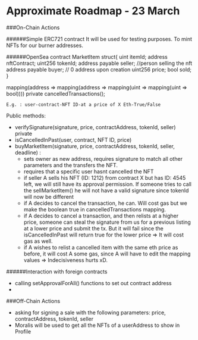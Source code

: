 # Approximate Roadmap - 23 March 


###On-Chain Actions

######Simple ERC721 contract
It will be used for testing purposes. To mint NFTs for our burner addresses.


######OpenSea contract
MarketItem struct{
	uint itemId;
	address nftContract;
	uint256 tokenId;
	address payable seller; //person selling the nft
	address payable buyer; // 0 address upon creation
	uint256 price;
	bool sold;
}

mapping(address => mapping(address => mapping(uint => mapping(uint => bool)))) private cancelledTransactions(); 

	E.g. : user-contract-NFT ID-at a price of X Eth-True/False

Public methods:
- verifySignature(signature, price, contractAddress, tokenId, seller) private
- isCancelledInPast(user, contract, NFT ID, price) 
- buyMarketItem(signature, price, contractAddress, tokenId, seller, deadline) : 
	- sets owner as new address, requires signature to match all other parameters and the transfers the NFT.
	- requires that a specific user hasnt cancelled the NFT
	- if seller A sells his NFT (ID: 1212) from contract X but has ID: 4545 left, we will still have its approval permission. If someone tries to call the sellMarketItem() he will not have a valid signature since tokenId will now be different
	- if A decides to cancel the transaction, he can. Will cost gas but we make the boolean true in cancelledTransactions mapping. 
	- if A decides to cancel a transaction, and then relists at a higher price, someone can steal the signature from us for a previous listing at a lower price and submit the tx. But it will fail since the isCancelledInPast will return true for the lower price => It will cost gas as well. 
	- if A wishes to relist a cancelled item with the same eth price as before, it will cost A some gas, since A will have to edit the mapping values => Indecisiveness hurts xD. 



######Interaction with foreign contracts
- calling setApprovalForAll() functions to set out contract address
- 



###Off-Chain Actions

- asking for signing a sale with the following parameters: price, contractAddress, tokenId, seller
- Moralis will be used to get all the NFTs of a userAddress to show in Profile 


